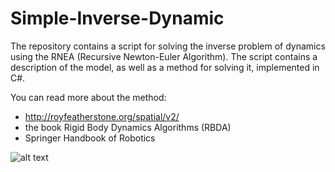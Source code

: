 # Simple-Inverse-Dynamic
The repository contains a script for solving the inverse problem of dynamics using the RNEA (Recursive Newton-Euler Algorithm). The script contains a description of the model, as well as a method for solving it, implemented in C#.

You can read more about the method:
- http://royfeatherstone.org/spatial/v2/
- the book Rigid Body Dynamics Algorithms (RBDA)
- Springer Handbook of Robotics

![alt text](Algorithm.png "Coordinate-free recursive Newton–
Euler algorithm (RNEA) for inverse dynamics")

